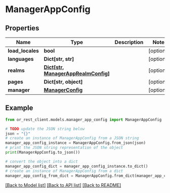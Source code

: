 # ManagerAppConfig


## Properties

Name | Type | Description | Notes
------------ | ------------- | ------------- | -------------
**load_locales** | **bool** |  | [optional] 
**languages** | **Dict[str, str]** |  | [optional] 
**realms** | [**Dict[str, ManagerAppRealmConfig]**](ManagerAppRealmConfig.md) |  | [optional] 
**pages** | **Dict[str, object]** |  | [optional] 
**manager** | [**ManagerConfig**](ManagerConfig.md) |  | [optional] 

## Example

```python
from or_rest_client.models.manager_app_config import ManagerAppConfig

# TODO update the JSON string below
json = "{}"
# create an instance of ManagerAppConfig from a JSON string
manager_app_config_instance = ManagerAppConfig.from_json(json)
# print the JSON string representation of the object
print(ManagerAppConfig.to_json())

# convert the object into a dict
manager_app_config_dict = manager_app_config_instance.to_dict()
# create an instance of ManagerAppConfig from a dict
manager_app_config_from_dict = ManagerAppConfig.from_dict(manager_app_config_dict)
```
[[Back to Model list]](../README.md#documentation-for-models) [[Back to API list]](../README.md#documentation-for-api-endpoints) [[Back to README]](../README.md)


